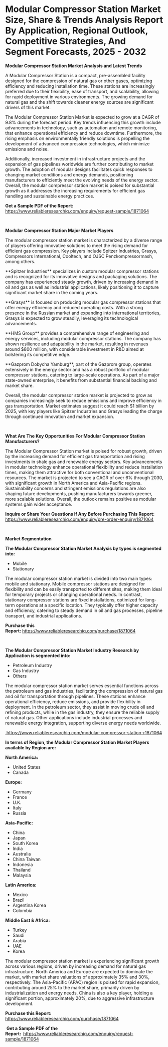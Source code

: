 <p><h1>Modular Compressor Station Market Size, Share & Trends Analysis Report By Application, Regional Outlook, Competitive Strategies, And Segment Forecasts, 2025 - 2032</h1></p><p><strong>Modular Compressor Station Market Analysis and Latest Trends</strong></p>
<p><p>A Modular Compressor Station is a compact, pre-assembled facility designed for the compression of natural gas or other gases, optimizing efficiency and reducing installation time. These stations are increasingly preferred due to their flexibility, ease of transport, and scalability, allowing for rapid deployment in various environments. The growing demand for natural gas and the shift towards cleaner energy sources are significant drivers of this market.</p><p>The Modular Compressor Station Market is expected to grow at a CAGR of 9.8% during the forecast period. Key trends influencing this growth include advancements in technology, such as automation and remote monitoring, that enhance operational efficiency and reduce downtime. Furthermore, the rising emphasis on environmentally friendly solutions is propelling the development of advanced compression technologies, which minimize emissions and noise. </p><p>Additionally, increased investment in infrastructure projects and the expansion of gas pipelines worldwide are further contributing to market growth. The adoption of modular designs facilitates quick responses to changing market conditions and energy demands, positioning manufacturers to efficiently meet the evolving needs of the energy sector. Overall, the modular compressor station market is poised for substantial growth as it addresses the increasing requirements for efficient gas handling and sustainable energy practices.</p></p>
<p><strong>Get a Sample PDF of the Report:&nbsp;</strong> <a href="https://www.reliableresearchiq.com/enquiry/request-sample/1871064?utm_campaign=1087&utm_medium=2&utm_source=Github&utm_content=ia&utm_term=16042025&utm_id=modular-compressor-station">https://www.reliableresearchiq.com/enquiry/request-sample/1871064</a></p>
<p>&nbsp;</p>
<p><strong>Modular Compressor Station Major Market Players</strong></p>
<p><p>The modular compressor station market is characterized by a diverse range of players offering innovative solutions to meet the rising demand for efficient gas compression. Key players include Spitzer Industries, Grasys, Compressors International, Cooltech, and OJSC Penzkompressormash, among others.</p><p>**Spitzer Industries** specializes in custom modular compressor stations and is recognized for its innovative designs and packaging solutions. The company has experienced steady growth, driven by increasing demand in oil and gas as well as industrial applications, likely positioning it to capture significant market share in the coming years.</p><p>**Grasys** is focused on producing modular gas compressor stations that offer energy efficiency and reduced operating costs. With a strong presence in the Russian market and expanding into international territories, Grasys is expected to grow steadily, leveraging its technological advancements.</p><p>**HMS Group** provides a comprehensive range of engineering and energy services, including modular compressor stations. The company has shown resilience and adaptability in the market, resulting in revenues around $800 million, with considerable investment in R&D aimed at bolstering its competitive edge.</p><p>**Gazprom Dobycha Yamburg**, part of the Gazprom group, operates extensively in the energy sector and has a robust portfolio of modular compressor stations, catering to large-scale operations. As part of a major state-owned enterprise, it benefits from substantial financial backing and market share.</p><p>Overall, the modular compressor station market is projected to grow as companies increasingly seek to reduce emissions and improve efficiency in gas transportation. Market estimates suggest it could reach $1 billion by 2025, with key players like Spitzer Industries and Grasys leading the charge through continued innovation and market expansion.</p></p>
<p>&nbsp;</p>
<p><strong>What Are The Key Opportunities For Modular Compressor Station Manufacturers?</strong></p>
<p><p>The Modular Compressor Station market is poised for robust growth, driven by the increasing demand for efficient gas transportation and rising investments in shale gas and renewable energy sectors. Key advancements in modular technology enhance operational flexibility and reduce installation times, making them attractive for both conventional and unconventional resources. The market is projected to see a CAGR of over 6% through 2030, with significant growth in North America and Asia-Pacific regions. Sustainability concerns and stringent emissions regulations are also shaping future developments, pushing manufacturers towards greener, more scalable solutions. Overall, the outlook remains positive as modular systems gain wider acceptance.</p></p>
<p><strong>Inquire or Share Your Questions If Any Before Purchasing This Report:</strong> <a href="https://www.reliableresearchiq.com/enquiry/pre-order-enquiry/1871064?utm_campaign=1087&utm_medium=2&utm_source=Github&utm_content=ia&utm_term=16042025&utm_id=modular-compressor-station">https://www.reliableresearchiq.com/enquiry/pre-order-enquiry/1871064</a></p>
<p>&nbsp;</p>
<p><strong>Market Segmentation</strong></p>
<p><strong>The Modular Compressor Station Market Analysis by types is segmented into:</strong></p>
<p><ul><li>Mobile</li><li>Stationary</li></ul></p>
<p><p>The modular compressor station market is divided into two main types: mobile and stationary. Mobile compressor stations are designed for flexibility and can be easily transported to different sites, making them ideal for temporary projects or changing operational needs. In contrast, stationary compressor stations are fixed installations, optimized for long-term operations at a specific location. They typically offer higher capacity and efficiency, catering to steady demand in oil and gas processes, pipeline transport, and industrial applications.</p></p>
<p><strong>Purchase this Report:&nbsp;</strong><a href="https://www.reliableresearchiq.com/purchase/1871064?utm_campaign=1087&utm_medium=2&utm_source=Github&utm_content=ia&utm_term=16042025&utm_id=modular-compressor-station">https://www.reliableresearchiq.com/purchase/1871064</a></p>
<p>&nbsp;</p>
<p><strong>The Modular Compressor Station Market Industry Research by Application is segmented into:</strong></p>
<p><ul><li>Petroleum Industry</li><li>Gas Industry</li><li>Others</li></ul></p>
<p><p>The modular compressor station market serves essential functions across the petroleum and gas industries, facilitating the compression of natural gas and oil for transportation through pipelines. These stations enhance operational efficiency, reduce emissions, and provide flexibility in deployment. In the petroleum sector, they assist in moving crude oil and refining products, while in the gas industry, they ensure the reliable supply of natural gas. Other applications include industrial processes and renewable energy integration, supporting diverse energy needs worldwide.</p></p>
<p><a href="https://www.reliableresearchiq.com/modular-compressor-station-r1871064?utm_campaign=1087&utm_medium=2&utm_source=Github&utm_content=ia&utm_term=16042025&utm_id=modular-compressor-station">&nbsp;https://www.reliableresearchiq.com/modular-compressor-station-r1871064</a></p>
<p><strong>In terms of Region, the Modular Compressor Station Market Players available by Region are:</strong></p>
<p>
    <p> <strong> North America: </strong>
        <ul>
            <li>United States</li>
            <li>Canada</li>
        </ul>
        </p> 
    <p> <strong> Europe: </strong>
        <ul>
            <li>Germany</li>
            <li>France</li>
            <li>U.K.</li>
            <li>Italy</li>
            <li>Russia</li>
        </ul>
        </p> 
    <p> <strong> Asia-Pacific: </strong>
        <ul>
            <li>China</li>
            <li>Japan</li>
            <li>South Korea</li>
            <li>India</li>
            <li>Australia</li>
            <li>China Taiwan</li>
            <li>Indonesia</li>
            <li>Thailand</li>
            <li>Malaysia</li>
        </ul>
        </p> 
    <p> <strong> Latin America: </strong>
        <ul>
            <li>Mexico</li>
            <li>Brazil</li>
            <li>Argentina Korea</li>
            <li>Colombia</li>
        </ul>
        </p> 
    <p> <strong> Middle East & Africa: </strong>
        <ul>
            <li>Turkey</li>
            <li>Saudi</li>
            <li>Arabia</li>
            <li>UAE</li>
            <li>Korea</li>
        </ul>
    </p>
    </p>
<p><p>The modular compressor station market is experiencing significant growth across various regions, driven by increasing demand for natural gas infrastructure. North America and Europe are expected to dominate the market, with market share valuations of approximately 35% and 30%, respectively. The Asia-Pacific (APAC) region is poised for rapid expansion, contributing around 25% to the market share, primarily driven by industrialization and energy needs. China is also a key player, holding a significant portion, approximately 20%, due to aggressive infrastructure development.</p></p>
<p><strong>Purchase this Report: </strong><a href="https://www.reliableresearchiq.com/purchase/1871064?utm_campaign=1087&utm_medium=2&utm_source=Github&utm_content=ia&utm_term=16042025&utm_id=modular-compressor-station">https://www.reliableresearchiq.com/purchase/1871064</a></p>
<p>&nbsp;<strong>Get a Sample PDF of the Report:&nbsp;&nbsp;</strong><a href="https://www.reliableresearchiq.com/enquiry/request-sample/1871064?utm_campaign=1087&utm_medium=2&utm_source=Github&utm_content=ia&utm_term=16042025&utm_id=modular-compressor-station">https://www.reliableresearchiq.com/enquiry/request-sample/1871064</a></p>
<p><strong></strong></p>
<p><p></p><p></p><p></p></p>